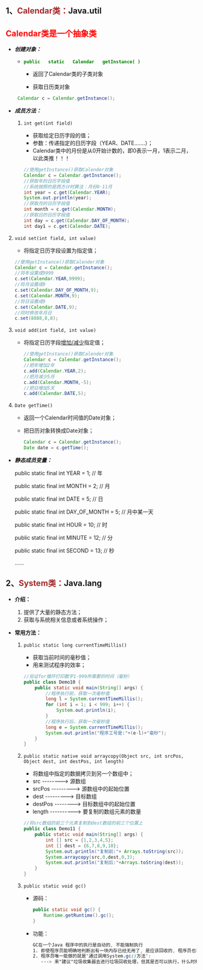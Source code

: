## 1、<span style="color:brown">**Calendar类：**</span>Java.util

## <span style="color:red">**Calendar类是一个抽象类**</span>

- ***创建对象：***

  - <span style="color:green">**`public   static   Calendar   getInstance( )`**</span>
  
    - 返回了Calendar类的子类对象
  
    - 获取日历类对象
  
  ```java
   Calendar c = Calendar.getInstance();
  ```
  
- ***成员方法：***

  1. `int get(int field)`  

     - 获取给定日历字段的值；
     - 参数：传递指定的日历字段（YEAR、DATE.......）；
     - Calendar类中的月份是从0开始计数的，即0表示一月，1表示二月，以此类推！！！
     
     ```java
     //使用getInstance()获取Calender对象
     Calendar c = Calendar.getInstance();
     //获取年的日历字段值
     //系统按照的是西方计时算法：月份0-11月
     int year = c.get(Calendar.YEAR);
     System.out.println(year);
     //获取月的日历字段值
     int month = c.get(Calendar.MONTH);
     //获取日的日历字段值
     int day = c.get(Calendar.DAY_OF_MONTH);
     int day1 = c.get(Calendar.DATE);
2. `void set(int field, int value)`
  
   -  将指定日历字段设置为指定值；
   
     ```java
     //使用getInstance()获取Calender对象
     Calendar c = Calendar.getInstance();
     //将年设置成9999
     c.set(Calendar.YEAR,9999);
     //将月设置成9
     c.set(Calendar.DAY_OF_MONTH,9);
     c.set(Calendar.MONTH,9);
     //将日设置成9
     c.set(Calendar.DATE,9);
     //同时修改年月日
     c.set(8888,8,8);
     ```
     
   
  3. `void add(int field, int value)` 

     - 将指定日历字段<u>增加/减少</u>指定值；
     
       ```java
       //使用getInstance()获取Calender对象
       Calendar c = Calendar.getInstance();
       //把年增加2年
       c.add(Calendar.YEAR,2);
       //把月减少5月
       c.add(Calendar.MONTH,-5);
       //把日增加5天
       c.add(Calendar.DATE,5);
       ```
     
  4. `Date getTime()`
     
     - 返回一个Calendar时间值的Date对象；
     
     - 把日历对象转换成Date对象；
     
       ```java
       Calendar c = Calendar.getInstance();
       Date date = c.getTime();
       ```

- ***静态成员变量：***

  	public  static   final   int   YEAR = 1;  // 年
  	
  	public  static   final   int   MONTH = 2;  // 月
  	
  	public  static   final   int   DATE = 5;  // 日
  	
  	public  static   final   int   DAY_OF_MONTH = 5;  // 月中某一天
  	
  	public  static   final   int   HOUR = 10;  // 时
  	
  	public  static   final   int   MINUTE = 12;  // 分
  	
  	public  static   final   int   SECOND = 13;  // 秒
  	
  	......



## 2、<span style="color:brown">**System类：**</span>Java.lang

- **介绍：**

  1. 提供了大量的静态方法；
  2. 获取与系统相关信息或者系统操作；

- **常用方法：**

  1. `public static long currentTimeMillis()`
  
     - 获取当前时间的毫秒值；
     - 用来测试程序的效率；
     
     ```java
     //验证for循环打印数字1-999所需要的时间（毫秒）
     public class Demo10 {
         public static void main(String[] args) {
             //程序执行前，获取一次毫秒值
             long l = System.currentTimeMillis();
             for (int i = 1; i < 999; i++) {
                 System.out.println(i);
             }
             //程序执行后，获取一次毫秒值
             long e = System.currentTimeMillis();
             System.out.println("程序工号是:"+(e-l)+"毫秒");
         }
     }
     ```
     
  2. `public static native void arraycopy(Object src, int srcPos, Object dest, int destPos, int length)`
  
     <!--Arrays类的copyOf()应用了该方法的原理-->
  
     - 将数组中指定的数据拷贝到另一个数组中；
     - src --------> 源数组
     - srcPos ---------> 源数组中的起始位置
     - dest ---------> 目标数组
     - destPos --------> 目标数组中的起始位置
     - length ----------> 要复制的数组元素的数量
  
     ```java
     //将src数组的前三个元素复制到dest数组的前三个位置上
     public class Demo11 {
         public static void main(String[] args) {
             int [] src = {1,2,3,4,5};
             int [] dest = {6,7,8,9,10};
             System.out.println("复制前:"+ Arrays.toString(src));
             System.arraycopy(src,0,dest,0,3);
             System.out.println("复制后:"+Arrays.toString(dest));
         }
     }
     ```
     
  3. `public static void gc()`
  
     - 源码：
  
       ```java
       public static void gc() {
           Runtime.getRuntime().gc();
       }
       ```
  
     - 功能：
  
       ```scss
       GC在一个Java 程序中的执行是自动的, 不能强制执行
       1. 即使程序员能明确地判断出有一块内存已经无用了, 是应该回收的, 程序员也不能强制垃圾收集器回收该内存块;
       2. 程序员唯一能做的就是'通过调用System.gc()方法':
          ---> 来"建议"垃圾收集器去进行垃圾回收处理，但其是否可以执行，什么时候执行却都是不可知的。
       ```
       
  


